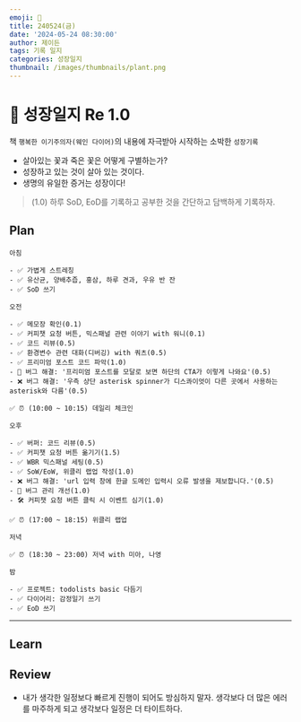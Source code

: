 ```yaml
---
emoji: 🌱
title: 240524(금)
date: '2024-05-24 08:30:00'
author: 제이든
tags: 기록 일지
categories: 성장일지
thumbnail: /images/thumbnails/plant.png
---
```


# 🌱 성장일지 Re 1.0

책 `행복한 이기주의자(웨인 다이어)`의 내용에 자극받아 시작하는 소박한 `성장기록`

- 살아있는 꽃과 죽은 꽃은 어떻게 구별하는가?
- 성장하고 있는 것이 살아 있는 것이다.
- 생명의 유일한 증거는 성장이다!

> (1.0) 하루 SoD, EoD를 기록하고 공부한 것을 간단하고 담백하게 기록하자.

## Plan

```plaintext
아침

- ✅ 가볍게 스트레칭
- ✅ 유산균, 양배추즙, 홍삼, 하루 견과, 우유 반 잔
- ✅ SoD 쓰기

오전

- ✅ 메모장 확인(0.1)
- ✅ 커피챗 요청 버튼, 믹스패널 관련 이야기 with 워니(0.1)
- ✅ 코드 리뷰(0.5)
- ✅ 환경변수 관련 대화(디버깅) with 쿼츠(0.5)
- ✅ 프리미엄 포스트 코드 파악(1.0)
- 🌱 버그 해결: '프리미엄 포스트를 모달로 보면 하단의 CTA가 이렇게 나와요'(0.5)
- ❌ 버그 해결: '우측 상단 asterisk spinner가 디스콰이엇이 다른 곳에서 사용하는 asterisk와 다름'(0.5)

✅ ⏰ (10:00 ~ 10:15) 데일리 체크인

오후

- ✅ 버퍼: 코드 리뷰(0.5)
- ✅ 커피챗 요청 버튼 옮기기(1.5)
- ✅ WBR 믹스패널 세팅(0.5)
- ✅ SoW/EoW, 위클리 랩업 작성(1.0)
- ❌ 버그 해결: 'url 입력 창에 한글 도메인 입력시 오류 발생을 제보합니다.'(0.5)
- 🌱 버그 관리 개선(1.0)
- 🛠️ 커피챗 요청 버튼 클릭 시 이벤트 심기(1.0)

✅ ⏰ (17:00 ~ 18:15) 위클리 랩업

저녁

✅ ⏰ (18:30 ~ 23:00) 저녁 with 미아, 나영

밤

- ✅ 프로젝트: todolists basic 다듬기
- ✅ 다이어리: 감정일기 쓰기
- ✅ EoD 쓰기
```

---

## Learn

## Review

- 내가 생각한 일정보다 빠르게 진행이 되어도 방심하지 말자. 생각보다 더 많은 에러를 마주하게 되고 생각보다 일정은 더 타이트하다.
